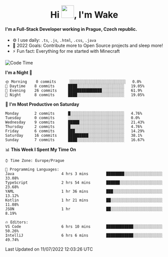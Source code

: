 <h1 align="center">Hi <img src="https://raw.githubusercontent.com/MrWakeCZ/MrWakeCZ/master/Hi.gif" width="40px" />, I'm Wake</h1>

#### I'm a Full-Stack Developer working in Prague, Czech republic.
- ⚙️ I use daily: `.ts`, `.js`, `.html`, `.css`, `.java`
- 🥅 2022 Goals: Contribute more to Open Source projects and sleep more!
- ⚡ Fun fact: Everything for me started with Minecraft

<!--START_SECTION:waka-->
![Code Time](http://img.shields.io/badge/Code%20Time-2%2C546%20hrs%2024%20mins-blue)

**I'm a Night 🦉** 

```text
🌞 Morning    0 commits      ░░░░░░░░░░░░░░░░░░░░░░░░░   0.0% 
🌆 Daytime    8 commits      ████░░░░░░░░░░░░░░░░░░░░░   19.05% 
🌃 Evening    26 commits     ███████████████░░░░░░░░░░   61.9% 
🌙 Night      8 commits      ████░░░░░░░░░░░░░░░░░░░░░   19.05%

```
📅 **I'm Most Productive on Saturday** 

```text
Monday       2 commits      █░░░░░░░░░░░░░░░░░░░░░░░░   4.76% 
Tuesday      0 commits      ░░░░░░░░░░░░░░░░░░░░░░░░░   0.0% 
Wednesday    9 commits      █████░░░░░░░░░░░░░░░░░░░░   21.43% 
Thursday     2 commits      █░░░░░░░░░░░░░░░░░░░░░░░░   4.76% 
Friday       6 commits      ███░░░░░░░░░░░░░░░░░░░░░░   14.29% 
Saturday     16 commits     █████████░░░░░░░░░░░░░░░░   38.1% 
Sunday       7 commits      ████░░░░░░░░░░░░░░░░░░░░░   16.67%

```


📊 **This Week I Spent My Time On** 

```text
⌚︎ Time Zone: Europe/Prague

💬 Programming Languages: 
Java                     4 hrs 3 mins        ████████░░░░░░░░░░░░░░░░░   33.08% 
TypeScript               2 hrs 54 mins       ██████░░░░░░░░░░░░░░░░░░░   23.68% 
YAML                     1 hr 36 mins        ███░░░░░░░░░░░░░░░░░░░░░░   13.12% 
Kotlin                   1 hr 21 mins        ██░░░░░░░░░░░░░░░░░░░░░░░   11.08% 
JSON                     1 hr                ██░░░░░░░░░░░░░░░░░░░░░░░   8.19%

🔥 Editors: 
VS Code                  6 hrs 10 mins       ████████████░░░░░░░░░░░░░   50.26% 
IntelliJ                 6 hrs 6 mins        ████████████░░░░░░░░░░░░░   49.74%

```


 Last Updated on 11/07/2022 12:03:26 UTC
<!--END_SECTION:waka-->
